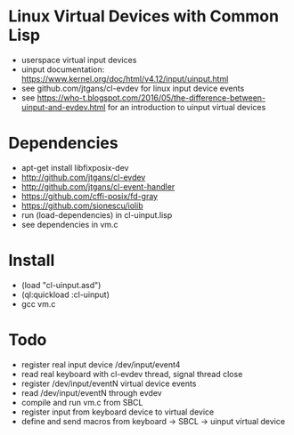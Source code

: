 # Linux Virtual Devices with Common Lisp

* userspace virtual input devices
* uinput documentation: https://www.kernel.org/doc/html/v4.12/input/uinput.html
* see github.com/jtgans/cl-evdev for linux input device events
* see https://who-t.blogspot.com/2016/05/the-difference-between-uinput-and-evdev.html for an introduction to uinput virtual devices

# Dependencies
* apt-get install libfixposix-dev
* http://github.com/jtgans/cl-evdev
* http://github.com/jtgans/cl-event-handler
* https://github.com/cffi-posix/fd-gray
* https://github.com/sionescu/iolib
* run (load-dependencies) in cl-uinput.lisp
* see dependencies in vm.c

# Install
* (load "cl-uinput.asd")
* (ql:quickload :cl-uinput)
* gcc vm.c

# Todo
* register real input device /dev/input/event4
* read real keyboard with cl-evdev thread, signal thread close
* register /dev/input/eventN virtual device events
* read /dev/input/eventN through evdev
* compile and run vm.c from SBCL
* register input from keyboard device to virtual device
* define and send macros from keyboard -> SBCL -> uinput virtual device
